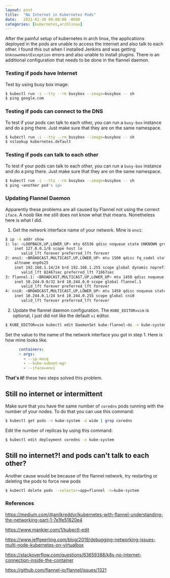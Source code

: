 ```yaml
---
layout: post
title:  "No Internet in Kubernetes Pods"
date:   2021-01-30 00:00:00 -0600
categories: [kubernetes,archlinux]
---
```

After the painful setup of kubernetes in arch linux, the applications deployed in the pods are unable to access the internet and also talk to each other. I found this out when I installed Jenkins and was getting `UnknownHostException` errors and also unable to install plugins. There is an additional configuration that needs to be done in the flannel daemon.


### Testing if pods have Internet

Test by using busy box image:

```bash
$ kubectl run -i --tty --rm busybox --image=busybox -- sh
$ ping google.com
```

### Testing if pods can connect to the DNS

To test if your pods can talk to each other, you can run a `busy-box` instance and do a ping there. Just make sure that they are on the same namespace. 

```bash
$ kubectl run -i --tty --rm busybox --image=busybox -- sh
$ nslookup kubernetes.default
```

### Testing if pods can talk to each other

To test if your pods can talk to each other, you can run a `busy-box` instance and do a ping there. Just make sure that they are on the same namespace. 

```bash
$ kubectl run -i --tty --rm busybox --image=busybox -- sh
$ ping <another pod's ip>
```

### Updating Flannel Daemon

Apparently these problems are all caused by Flannel not using the correct `iface`. A noob like me still does not know what that means. Nonetheless here is what I did.

1. Get the network interface name of your network. Mine is `eno1`:
```bash
$ ip -4 addr show
1: lo: <LOOPBACK,UP,LOWER_UP> mtu 65536 qdisc noqueue state UNKNOWN group default qlen 1000
    inet 127.0.0.1/8 scope host lo
       valid_lft forever preferred_lft forever
2: eno1: <BROADCAST,MULTICAST,UP,LOWER_UP> mtu 1500 qdisc fq_codel state UP group default qlen 1000
    altname enp0s25
    inet 192.168.1.14/24 brd 192.168.1.255 scope global dynamic noprefixroute eno1
       valid_lft 82467sec preferred_lft 71667sec
3: flannel.1: <BROADCAST,MULTICAST,UP,LOWER_UP> mtu 1450 qdisc noqueue state UNKNOWN group default
    inet 10.244.0.0/32 brd 10.244.0.0 scope global flannel.1
       valid_lft forever preferred_lft forever
4: cni0: <BROADCAST,MULTICAST,UP,LOWER_UP> mtu 1450 qdisc noqueue state UP group default qlen 1000
    inet 10.244.0.1/24 brd 10.244.0.255 scope global cni0
       valid_lft forever preferred_lft forever
```

2. Update the flannel daemon configuration. The `KUBE_EDITOR=vim` is optional, I just did not like the default `vi` editor.
```bash
$ KUBE_EDITOR=vim kubectl edit DaemonSet kube-flannel-ds -n kube-system
```

Set the value to the name of the network interface you got in step 1. Here is how mine looks like.

```yaml
      containers:
      - args:
        - --ip-masq
        - --kube-subnet-mgr
        - --iface=eno1
```

**That's it!** these two steps solved this problem. 

## Still no internet or intermittent

Make sure that you have the same number of `coredns` pods running with the number of your nodes. To do that you can use this command:
```sh
$ kubectl get pods -n kube-system -o wide | grep coredns
```

Edit the number of replicas by using this command:
```sh
$ kubectl edit deployment coredns -n kube-system
```

## Still no internet?! and pods can't talk to each other?

Another cause would be because of the flannel network, try restarting or deleting the pods to force new pods
```sh
$ kubectl delete pods --selector=app=flannel -n=kube-system
```

### References

https://medium.com/@anilkreddyr/kubernetes-with-flannel-understanding-the-networking-part-1-7e1fe51820e4

https://www.mankier.com/1/kubectl-edit

https://www.jeffgeerling.com/blog/2019/debugging-networking-issues-multi-node-kubernetes-on-virtualbox

https://stackoverflow.com/questions/63659388/k8s-no-internet-connection-inside-the-container

https://github.com/flannel-io/flannel/issues/1321
